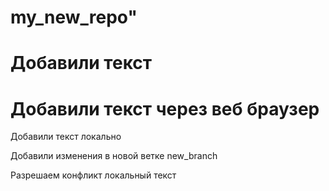 ﻿# my_new_repo"

# Добавили текст 

# Добавили текст через веб браузер

Добавили текст локально

Добавили изменения в новой ветке new_branch

Разрешаем конфликт локальный текст
